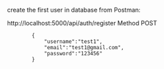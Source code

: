create the first user in database from Postman:

   http://localhost:5000/api/auth/register  Method POST

            {
                "username":"test1",
                "email":"test1@gmail.com",
                "password":"123456"
            }